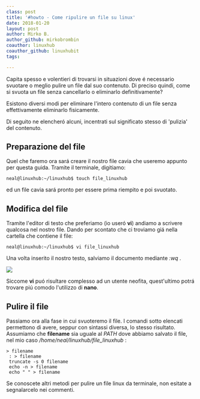 ```yaml
---
class: post
title: '#howto - Come ripulire un file su linux'
date: 2018-01-20
layout: post
author: Mirko B.
author_github: mirkobrombin
coauthor: linuxhub
coauthor_github: linuxhubit
tags:

---
```

Capita spesso e volentieri di trovarsi in situazioni dove é necessario svuotare o meglio pulire un file dal suo contenuto. Di preciso quindi, come si svuota un file senza cancellarlo o eliminarlo definitivamente?

Esistono diversi modi per eliminare l'intero contenuto di un file senza effettivamente eliminarlo fisicamente.

Di seguito ne elencheró alcuni, incentrati sul significato stesso di 'pulizia' del contenuto.

## Preparazione del file

Quel che faremo ora sará creare il nostro file cavia che useremo appunto per questa guida. Tramite il terminale, digitiamo:

    neal@linuxhub:~/linuxhub$ touch file_linuxhub

ed un file cavia sará pronto per essere prima riempito e poi svuotato.

## Modifica del file

Tramite l'editor di testo che preferiamo (io useró **vi**) andiamo a scrivere qualcosa nel nostro file. Dando per scontato che ci troviamo giá nella cartella che contiene il file:

    neal@linuxhub:~/linuxhub$ vi file_linuxhub

Una volta inserito il nostro testo, salviamo il documento mediante _:wq_ .

[![](https://linuxhub.it/wp-content/uploads/2018/01/linuxhub1.png)](https://linuxhub.it/wp-content/uploads/2018/01/linuxhub1.png)

Siccome **vi** puó risultare complesso ad un utente neofita, quest'ultimo potrá trovare piú comodo l'utilizzo di **nano**.

## Pulire il file

Passiamo ora alla fase in cui svuoteremo il file. I comandi sotto elencati permettono di avere, seppur con sintassi diversa, lo stesso risultato. Assumiamo che **filename** sia uguale al _PATH_ dove abbiamo salvato il file, nel mio caso _/home/neal/linuxhub/file_linuxhub_ :

    > filename
     : > filename
     truncate -s 0 filename
     echo -n > filename
     echo " " > filename

Se conoscete altri metodi per pulire un file linux da terminale, non esitate a segnalarcelo nei commenti.